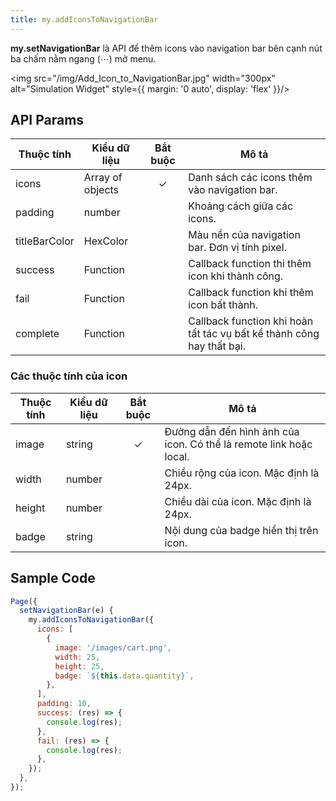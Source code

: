```yaml
---
title: my.addIconsToNavigationBar
---
```


**my.setNavigationBar** là API để thêm icons vào navigation bar bên cạnh nút ba chấm nằm ngang (⋯) mở menu.

<img src="/img/Add_Icon_to_NavigationBar.jpg" width="300px" alt="Simulation Widget" style={{ margin: '0 auto', display: 'flex' }}/>


## API Params

| Thuộc tính    | Kiểu dữ liệu     | Bắt buộc | Mô tả                                                                 |
| ------------- | ---------------- | :------: | --------------------------------------------------------------------- |
| icons         | Array of objects |    ✓     | Danh sách các icons thêm vào navigation bar.                          |
| padding       | number           |          | Khoảng cách giữa các icons.                                           |
| titleBarColor | HexColor         |          | Màu nền của navigation bar. Đơn vị tính pixel.                        |
| success       | Function         |          | Callback function thi thêm icon khi thành công.                       |
| fail          | Function         |          | Callback function khi thêm icon bất thành.                            |
| complete      | Function         |          | Callback function khi hoàn tất tác vụ bất kể thành công hay thất bại. |

### Các thuộc tính của icon

| Thuộc tính | Kiểu dữ liệu | Bắt buộc | Mô tả                                                              |
| ---------- | ------------ | :------: | ------------------------------------------------------------------ |
| image      | string       |    ✓     | Đường dẫn đến hình ảnh của icon. Có thể là remote link hoặc local. |
| width      | number       |          | Chiều rộng của icon. Mặc định là 24px.                             |
| height     | number       |          | Chiều dài của icon. Mặc định là 24px.                              |
| badge      | string       |          | Nội dung của badge hiển thị trên icon.                             |

## Sample Code

```js
Page({
  setNavigationBar(e) {
    my.addIconsToNavigationBar({
      icons: [
        {
          image: '/images/cart.png',
          width: 25,
          height: 25,
          badge: `${this.data.quantity}`,
        },
      ],
      padding: 10,
      success: (res) => {
        console.log(res);
      },
      fail: (res) => {
        console.log(res);
      },
    });
  },
});
```

